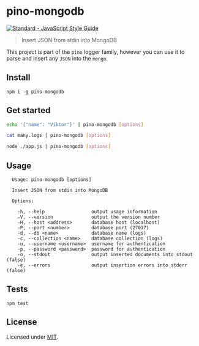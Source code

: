 # pino-mongodb

[![Standard - JavaScript Style Guide](https://cdn.rawgit.com/feross/standard/master/badge.svg)](https://github.com/feross/standard)

> Insert JSON from stdin into MongoDB

This project is part of the `pino` logger family, however you can use it to parse and insert any
`JSON` into the `mongo`.

## Install

```
npm i -g pino-mongodb
```

## Get started

```bash
echo '{"name": "Viktor"}' | pino-mongodb [options]
```

```bash
cat many.logs | pino-mongodb [options]
```

```bash
node ./app.js | pino-mongodb [options]
```

## Usage

```
  Usage: pino-mongodb [options]

  Insert JSON from stdin into MongoDB

  Options:

    -h, --help                 output usage information
    -V, --version              output the version number
    -H, --host <address>       database host (localhost)
    -P, --port <number>        database port (27017)
    -d, --db <name>            database name (logs)
    -c, --collection <name>    database collection (logs)
    -u, --username <username>  username for authentication
    -p, --password <password>  password for authentication
    -o, --stdout               output inserted documents into stdout (false)
    -e, --errors               output insertion errors into stderr (false)
```

## Tests

```
npm test
```

## License

Licensed under [MIT](./LICENSE).
